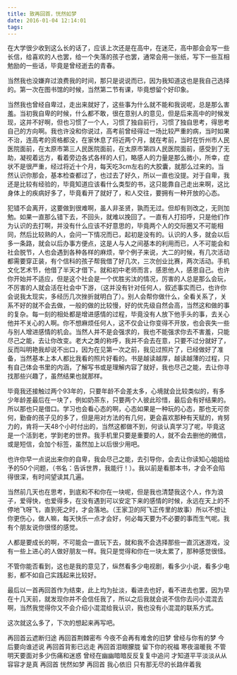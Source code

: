 ```yaml
---
title: 致再回首，恍然如梦
date: 2016-01-04 12:14:01
tags:
---
```


在大学很少收到这么长的话了，应该上次还是在高中，在迷茫，高中那会会写一些长信，给喜欢的人也罢，给一个失落的孩子也罢，通常会用一张纸，写下一些互相勉励的一些话，毕竟是曾经逝去的青春。

当然我也没嫌弃过浪费我的时间，那只是说说而已，因为我知道这也是我自己选择的。第一次在图书馆的时候，当然第二节有课，毕竟想留个好印象。

当然我也曾经自卑过，走出来就好了，这些事为什么就不能和我说呢，总是那么害羞。当初我自卑的时候，什么都不敢，很在意别人的意见，但是后来高中的时候发现，这并不好啊，但也习惯了一个人，习惯了独自前行，习惯了独自思考，得思考自己的方向啊。我也许没和你说过，高考前曾经得过一场比较严重的病，当时如果不治，连高考的资格都没，在家休息了将近两个月，就在考前，当时在忻州市人民医院面前，在太原市第三人民医院面前，在太原市第四人民医院面前，感受到了无助，凝视着远方，看着旁边各式各样的人们，略感人的力量是那么微小，所幸，症状不是很严重，经过将近十个月，每天吃3cm左右的大胶囊，就那么过来的。当然认识你那会，基本检查都过了，也过去了好久，所以一直也没提。对于自卑，我还是比较有经验的，毕竟知道应该看什么类型的书，这只能靠自己走出来啊，这比身体上的疾病好多了，毕竟看开了就好了，和人交往，要拥有一种开放的心态。

犯错不会离开，这要做到很难啊，虽人非圣贤，孰而无过。但却有则改之，无则加勉。如果一直那么错下去，不回头，就难以挽回了。一直有人打招呼，只是他们作为认识的去打啊，并没有什么应该不好意思的，毕竟两个人的交际圈又不可能相同，然后比较熟的人，会问一下情况而已，起初是没有的。认识的人多，就会以后多一条路，就会以后办事方便点，这是人与人之间基本的利用而已，人不可能会和社会脱节，人也会遇到各种各样的麻烦，举个例子来说，大二的时候，有几次活动都需要穿正装，有个信科的孩子帮我借了好几次，三次创业比赛，两次活动。手机文化艺术节，他借了半天才借下。就和初中老师而言，感恩他人，感恩自己。也许你开始并不适应，但是这个社会是一个优胜劣汰的情况，厉害的人总是那么会玩，不厉害的人就会活在社会中下游，（这并没有针对任何人，叙述事实而已，也许你会说我太现实，多经历几次挫折就明白了）。别人会帮你做什么，全看关系了，关系不好的就不会去做，一般的做的比较慢，好的优先级自然会高，当然这和做的事的复杂。每一刻的相处都是增进感情的过程，毕竟没有人放下他手头的事，去关心他并不关心的人啊。你不想麻烦任何人，这不仅会让你变得不开放，也会丧失一些与别人增进感情的机会。当然人并不是会强求的，我也不能强求你去不害羞，只能尽己之能，去让你改变。老大之类的称呼，我并不会去在意，只要不过分就好了，反而叫明艳我却说不出口，因为在见第一次之前，我见过照片了，已经做好了准备，当然基本上本人都比我看的照片好看的。书是越读越厚，越读越薄的过程，只有自己体会书里的内涵，了解写书或是理解内容了就好，我也尽己之能，去让你寻找那些兴趣了，虽然结果也就那样。

毕竟我还接触过两个93年的，只要年龄不会差太多，心境就会比较类似的，有多少年龄差最后在一块了，例如奶茶东，只要两个人彼此珍惜，最后会有好结果的。所以那也只是借口。学习也会看心态的啊，心态如果是一种玩的心态，那也无可奈何，勤奋的孩子见的多了，但是用对方法的有几何，更会喜欢那种有天赋的，肯努力的，肯将一天48个小时付出的，当然这都做不到，何谈认真学习了呢，毕竟这是一个活到老，学到老的世界。我手机里只要是重要的人，就不会去删他的微信，或是短信，会加个标签，虽然加上以后很少用吧。

也许你早一点说出来你的自卑，我会尽己之能，去引导你，会去让你读知心姐姐给予的50个问题，（书名：告诉世界，我能行！）。我以前是看那本书，才会不会陷得很深，有时间望读其几遍。

当然前几天也在思考，到底和不和你在一块呢，但是我也清楚我这个人，作为浪子，爱得快，也爱得多，在没有遇到可以安定下来的感情的时候，永远在天上的不停地飞呀飞，直到死之时，才会落地。（王家卫的阿飞正传里的故事）所以不想让你更伤心，做人嘛，每天快乐一点才会好，何必每天要为不必要的事而生气呢。我有个朋友说你很怪的感觉。

人都是要成长的啊，不可能会一直玩下去，就和我不会选择那些一直沉迷游戏，没有一些上进心的人做好朋友一样。我只是觉得和你在一块太累了，那种感觉很怪。

不管你能否看到，这也是我的意见了，纵然看多少电视剧，看多少小说，看多少电影，都不如自己实践起来比较好。

最后以一首再回首作为结束，此上均为扯淡，看进去也好，看不进去也罢，因为早在十几天前，就发现你并不会信任我了，所以之后我就会说不信你去问小混混去啊，当然我觉得你又不会介绍小混混给我认识，我也没有小混混的联系方式。

这次就这么多了，下次的想起来再写吧。

再回首云遮断归途
再回首荆棘密布
今夜不会再有难舍的旧梦
曾经与你有的梦
今后要向谁述说
再回首背影已远走
再回首泪眼朦胧
留下你的祝福
寒夜温暖我
不管明天要面对多少伤痛和迷惑
曾经在幽幽暗暗反反复复中追问
才知道平平淡淡从从容容才是真
再回首 恍然如梦
再回首 我心依旧
只有那无尽的长路伴着我